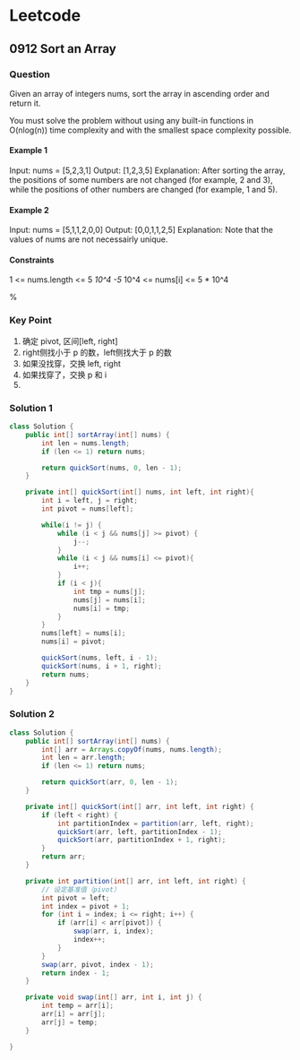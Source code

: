 # Leetcode

## 0912 Sort an Array

### Question

Given an array of integers nums, sort the array in ascending order and return it.

You must solve the problem without using any built-in functions in O(nlog(n)) time complexity and with the smallest space complexity possible.

#### Example 1

Input: nums = [5,2,3,1]
Output: [1,2,3,5]
Explanation: After sorting the array, the positions of some numbers are not changed (for example, 2 and 3), while the positions of other numbers are changed (for example, 1 and 5).

#### Example 2

Input: nums = [5,1,1,2,0,0]
Output: [0,0,1,1,2,5]
Explanation: Note that the values of nums are not necessairly unique.

#### Constraints

1 <= nums.length <= 5 *10^4
-5* 10^4 <= nums[i] <= 5 * 10^4

%

### Key Point

1. 确定 pivot, 区间[left, right]
2. right侧找小于 p 的数，left侧找大于 p 的数
3. 如果没找穿，交换 left, right
4. 如果找穿了，交换 p 和 i
5. 

### Solution 1

```java
class Solution {
    public int[] sortArray(int[] nums) {
        int len = nums.length;
        if (len <= 1) return nums;

        return quickSort(nums, 0, len - 1);
    }

    private int[] quickSort(int[] nums, int left, int right){
        int i = left, j = right;
        int pivot = nums[left];

        while(i != j) {
            while (i < j && nums[j] >= pivot) {
                j--;
            }
            while (i < j && nums[i] <= pivot){
                i++;
            }
            if (i < j){
                int tmp = nums[j];
                nums[j] = nums[i];
                nums[i] = tmp;
            }
        }
        nums[left] = nums[i];
        nums[i] = pivot;

        quickSort(nums, left, i - 1);
        quickSort(nums, i + 1, right);
        return nums;
    }
}
```

### Solution 2

```java
class Solution {
    public int[] sortArray(int[] nums) {
        int[] arr = Arrays.copyOf(nums, nums.length);
        int len = arr.length;
        if (len <= 1) return nums;

        return quickSort(arr, 0, len - 1);
    }

    private int[] quickSort(int[] arr, int left, int right) {
        if (left < right) {
            int partitionIndex = partition(arr, left, right);
            quickSort(arr, left, partitionIndex - 1);
            quickSort(arr, partitionIndex + 1, right);
        }
        return arr;
    }

    private int partition(int[] arr, int left, int right) {
        // 设定基准值（pivot）
        int pivot = left;
        int index = pivot + 1;
        for (int i = index; i <= right; i++) {
            if (arr[i] < arr[pivot]) {
                swap(arr, i, index);
                index++;
            }
        }
        swap(arr, pivot, index - 1);
        return index - 1;
    }

    private void swap(int[] arr, int i, int j) {
        int temp = arr[i];
        arr[i] = arr[j];
        arr[j] = temp;
    }

}

```
